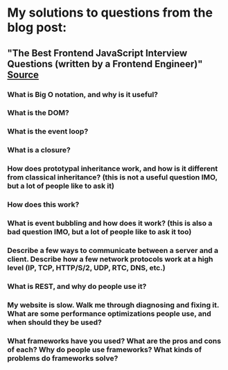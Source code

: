 # My solutions to questions from the blog post:
## "The Best Frontend JavaScript Interview Questions (written by a Frontend Engineer)"  [ Source](https://performancejs.com/post/hde6d32/The-Best-Frontend-JavaScript-Interview-Questions-%28written-by-a-Frontend-Engineer%29)

### What is Big O notation, and why is it useful?

### What is the DOM?

### What is the event loop?

### What is a closure?

### How does prototypal inheritance work, and how is it different from classical inheritance? (this is not a useful question IMO, but a lot of people like to ask it)
### How does this work?

### What is event bubbling and how does it work? (this is also a bad question IMO, but a lot of people like to ask it too)

### Describe a few ways to communicate between a server and a client. Describe how a few network protocols work at a high level (IP, TCP, HTTP/S/2, UDP, RTC, DNS, etc.)

### What is REST, and why do people use it?

### My website is slow. Walk me through diagnosing and fixing it. What are some performance optimizations people use, and when should they be used?

### What frameworks have you used? What are the pros and cons of each? Why do people use frameworks? What kinds of problems do frameworks solve?
